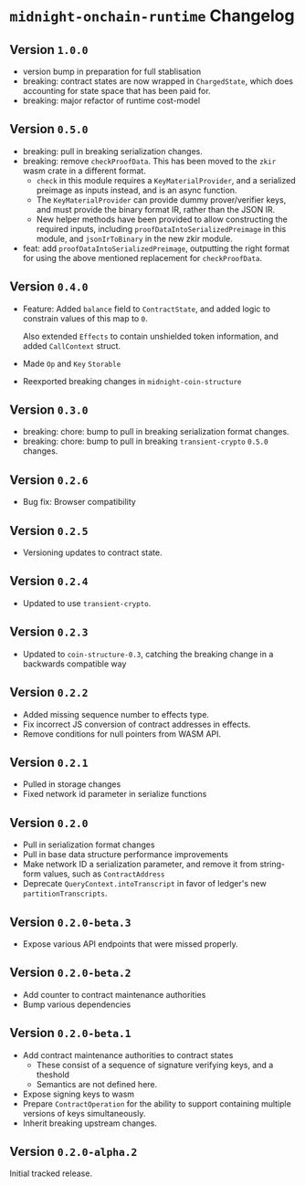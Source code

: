 # `midnight-onchain-runtime` Changelog

## Version `1.0.0`

- version bump in preparation for full stablisation
- breaking: contract states are now wrapped in `ChargedState`, which does
  accounting for state space that has been paid for.
- breaking: major refactor of runtime cost-model

## Version `0.5.0`

- breaking: pull in breaking serialization changes.
- breaking: remove `checkProofData`. This has been moved to the `zkir` wasm
  crate in a different format.
  - `check` in this module requires a `KeyMaterialProvider`, and a serialized
    preimage as inputs instead, and is an async function.
  - The `KeyMaterialProvider` can provide dummy prover/verifier keys, and must
    provide the binary format IR, rather than the JSON IR.
  - New helper methods have been provided to allow constructing the required
    inputs, including `proofDataIntoSerializedPreimage` in this module, and
    `jsonIrToBinary` in the new zkir module.
- feat: add `proofDataIntoSerializedPreimage`, outputting the right format for
  using the above mentioned replacement for `checkProofData`.

## Version `0.4.0`

- Feature: Added `balance` field to `ContractState`, and added logic
to constrain values of this map to `0`.

  Also extended `Effects` to contain unshielded token information, and
  added `CallContext` struct.
  
- Made `Op` and `Key` `Storable`
- Reexported breaking changes in `midnight-coin-structure`

## Version `0.3.0`
- breaking: chore: bump to pull in breaking serialization format changes.
- breaking: chore: bump to pull in breaking `transient-crypto` `0.5.0` changes.

## Version `0.2.6`
- Bug fix: Browser compatibility

## Version `0.2.5`
- Versioning updates to contract state.

## Version `0.2.4`
- Updated to use `transient-crypto`.

## Version `0.2.3`
- Updated to `coin-structure-0.3`, catching the breaking change in a backwards
compatible way

## Version `0.2.2`
- Added missing sequence number to effects type.
- Fix incorrect JS conversion of contract addresses in effects.
- Remove conditions for null pointers from WASM API.

## Version `0.2.1`
- Pulled in storage changes
- Fixed network id parameter in serialize functions

## Version `0.2.0`

- Pull in serialization format changes
- Pull in base data structure performance improvements
- Make network ID a serialization parameter, and remove it from string-form
  values, such as `ContractAddress`
- Deprecate `QueryContext.intoTranscript` in favor of ledger's new
  `partitionTranscripts`.

## Version `0.2.0-beta.3`

- Expose various API endpoints that were missed properly.

## Version `0.2.0-beta.2`

- Add counter to contract maintenance authorities
- Bump various dependencies

## Version `0.2.0-beta.1`

- Add contract maintenance authorities to contract states
    - These consist of a sequence of signature verifying keys, and a theshold
    - Semantics are not defined here.
- Expose signing keys to wasm
- Prepare `ContractOperation` for the ability to support containing multiple
  versions of keys simultaneously.
- Inherit breaking upstream changes.

## Version `0.2.0-alpha.2`

Initial tracked release.
